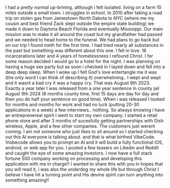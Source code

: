 I had a pretty normal up-brining, although i felt isolated. living on a farm 10 miles
outside a small town. i struggles in school. In 2010 after taking a road trip on
stolen gas from Jamestown North Dakota to NYC (where me my cousin and best
friend Zack slept outside the empire state building) we made it down to Daytona
Beach Florida and eventually Missisippi. Our main mission was to make it all
around the coast but my grandfather had passed and we needed to head home
to the funeral. We had plans to go back but on our trip I found meth for the first
time. I had tried nearly all substances in the past but something was different
about this one. I fell in love. 16 incarcerations later and 4 years of homelessness
I refound Christ.
I for some reason decided I would go to a hotel for the night. I was planning on
having a huge sex party but as soon i checked in I layed down and fell into a
deep deep sleep. When I woke up I felt God's love entertangle me it was (the
only word I can think of describing it) overwhelming.. I wept and wept and it
wasnt a bad cry it was a happy cry. That was August 9th 2023. Exactly a year
later I was released from a one year sentence in county jail August 9th 2024 (6
months county time, first 15 days are day for day and then you do half your
sentence on good time). When i was released I looked for months and months
for work and had no luck (putting 20-30 applications in a week) a few interviews..
nothing. So always knowing i have an entreprenereal spirit I went to start my own
company.
I started a retail phone store and after 3 months of sucesfully getting partnerships
with Dish wireless, Apple, and a few other companies. The customers just werent
coming. I am not someone who just likes to sit around so I started checking out
this AI everyone is talking about. and that is what birthed VibeCode. Viobecode
allows you to prompt an AI and it will build a fully functional iOS, android, or web
app for you. I posted a few teasers on Likedin and Reddit and caught the eye of
some amazing investors. I now have a full stack fortune 500 company working on
processing and developing this application with me in charge!!
I wanted to share this with you in hopes that you will read it, i was also the
underdog my whole life but through Christ I believe I have hit a turning point and
His devine spirit can turn anything into something amazing!!

